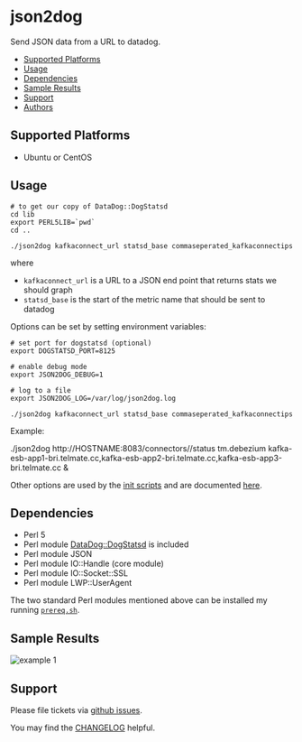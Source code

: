 # json2dog

Send JSON data from a URL to datadog.

* [Supported Platforms](#supported-platforms)
* [Usage](#usage)
* [Dependencies](#dependencies)
* [Sample Results](#sample_results)
* [Support](#support)
* [Authors](#authors)

## Supported Platforms <a name="supported-platforms"></a>

* Ubuntu or CentOS

## Usage <a name="usage"></a>
	# to get our copy of DataDog::DogStatsd
	cd lib
	export PERL5LIB=`pwd`
	cd ..

	./json2dog kafkaconnect_url statsd_base commaseperated_kafkaconnectips

where

* `kafkaconnect_url` is a URL to a JSON end point that returns stats we should graph
* `statsd_base` is the start of the metric name that should be sent to datadog

Options can be set by setting environment variables:

	# set port for dogstatsd (optional)
	export DOGSTATSD_PORT=8125

	# enable debug mode
	export JSON2DOG_DEBUG=1

	# log to a file
	export JSON2DOG_LOG=/var/log/json2dog.log

	./json2dog kafkaconnect_url statsd_base commaseperated_kafkaconnectips

Example:

  ./json2dog http://HOSTNAME:8083/connectors/<connectorname>/status tm.debezium kafka-esb-app1-bri.telmate.cc,kafka-esb-app2-bri.telmate.cc,kafka-esb-app3-bri.telmate.cc &

Other options are used by the [init scripts](init.d/) and are documented [here](init.d/).

## Dependencies <a name="dependencies"></a>

* Perl 5
* Perl module [DataDog::DogStatsd](https://github.com/binary-com/dogstatsd-perl) is included
* Perl module JSON
* Perl module IO::Handle (core module)
* Perl module IO::Socket::SSL
* Perl module LWP::UserAgent

The two standard Perl modules mentioned above can be installed my running
[`prereq.sh`](prereq.sh).

## Sample Results <A name="sample_results"></a>

![example 1](img/json2dog_example1.png)

## Support <a name="support"></a>

Please file tickets via [github issues](https://github.com/Telmate/json2dog/issues).

You may find the [CHANGELOG](CHANGELOG.md) helpful.

